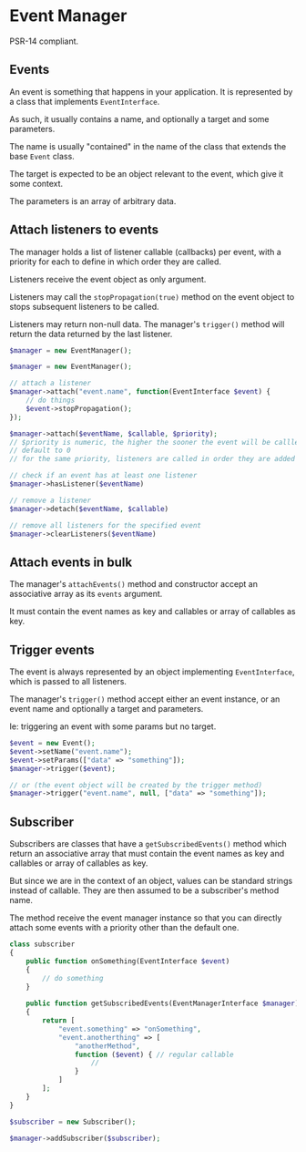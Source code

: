 # Event Manager

PSR-14 compliant.

## Events

An event is something that happens in your application. It is represented by a class that implements `EventInterface`.

As such, it usually contains a name, and optionally a target and some parameters.

The name is usually "contained" in the name of the class that extends the base `Event` class.

The target is expected to be an object relevant to the event, which give it some context.

The parameters is an array of arbitrary data.

## Attach listeners to events

The manager holds a list of listener callable (callbacks) per event, with a priority for each to define in which order they are called.

Listeners receive the event object as only argument.

Listeners may call the `stopPropagation(true)` method on the event object to stops subsequent listeners to be called.

Listeners may return non-null data. The manager's `trigger()` method will return the data returned by the last listener.

```php
$manager = new EventManager();

$manager = new EventManager();

// attach a listener
$manager->attach("event.name", function(EventInterface $event) {
    // do things
    $event->stopPropagation();
});

$manager->attach($eventName, $callable, $priority);
// $priority is numeric, the higher the sooner the event will be callled
// default to 0
// for the same priority, listeners are called in order they are added 

// check if an event has at least one listener
$manager->hasListener($eventName)

// remove a listener
$manager->detach($eventName, $callable)

// remove all listeners for the specified event
$manager->clearListeners($eventName)
```

## Attach events in bulk

The manager's `attachEvents()` method and constructor accept an associative array as its `events` argument.

It must contain the event names as key and callables or array of callables as key.


## Trigger events

The event is always represented by an object implementing `EventInterface`, which is passed to all listeners.

The manager's `trigger()` method accept either an event instance, or an event name and optionally a target and parameters.
 
Ie: triggering an event with some params but no target.
```php
$event = new Event();
$event->setName("event.name");
$event->setParams(["data" => "something"]);
$manager->trigger($event);

// or (the event object will be created by the trigger method)
$manager->trigger("event.name", null, ["data" => "something"]);
```

## Subscriber

Subscribers are classes that have a `getSubscribedEvents()` method which return an associative array that must contain the event names as key and callables or array of callables as key.
  
But since we are in the context of an object, values can be standard strings instead of callable. They are then assumed to be a subscriber's method name.

The method receive the event manager instance so that you can directly attach some events with a priority other than the default one.

```php
class subscriber 
{
    public function onSomething(EventInterface $event)
    {
        // do something
    }
    
    public function getSubscribedEvents(EventManagerInterface $manager)
    {
        return [
            "event.something" => "onSomething",
            "event.anotherthing" => [
                "anotherMethod",
                function ($event) { // regular callable
                    //
                }
            ]
        ];        
    }
}

$subscriber = new Subscriber();

$manager->addSubscriber($subscriber);
```
